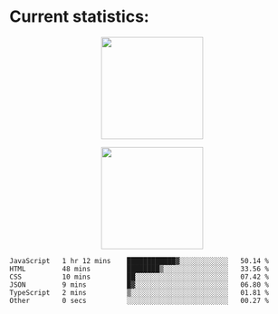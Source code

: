 
  # Current statistics:


<p align="center">
  <img height="180em" align="center" src="https://github-readme-stats.vercel.app/api?username=KZvilla&show_icons=true&hide_border=true&count_private=true&include_all_commits=true&theme=blue-green" /> 
</p>
<p align="center">
  <img height="180em"src="https://github-readme-stats.vercel.app/api/top-langs/?username=kzvilla" />
</p>

<p align="center">
</p>

<!--START_SECTION:waka-->

```text
JavaScript   1 hr 12 mins    ████████████▓░░░░░░░░░░░░   50.14 %
HTML         48 mins         ████████▒░░░░░░░░░░░░░░░░   33.56 %
CSS          10 mins         ██░░░░░░░░░░░░░░░░░░░░░░░   07.42 %
JSON         9 mins          █▓░░░░░░░░░░░░░░░░░░░░░░░   06.80 %
TypeScript   2 mins          ▒░░░░░░░░░░░░░░░░░░░░░░░░   01.81 %
Other        0 secs          ░░░░░░░░░░░░░░░░░░░░░░░░░   00.27 %
```

<!--END_SECTION:waka-->
